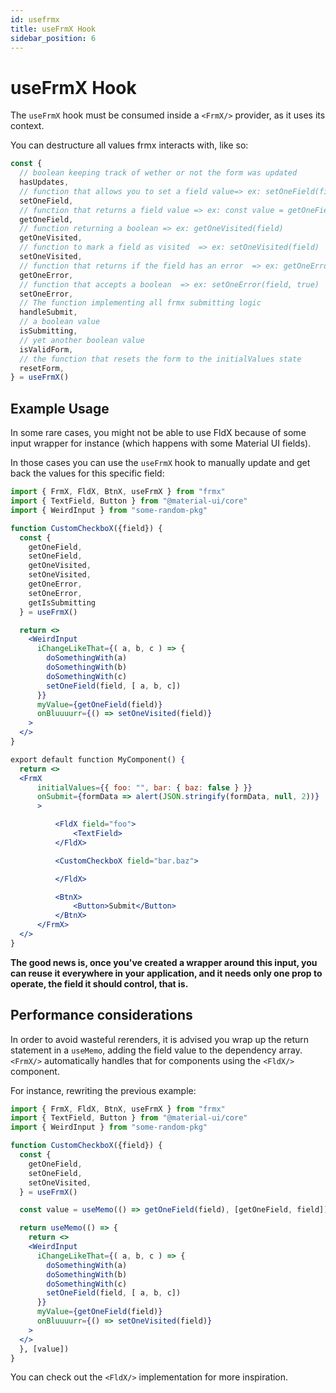 ```yaml
---
id: usefrmx
title: useFrmX Hook
sidebar_position: 6
---
```


# useFrmX Hook

The `useFrmX` hook must be consumed inside a `<FrmX/>` provider, as it uses its context.

You can destructure all values frmx interacts with, like so:

```jsx
const {
  // boolean keeping track of wether or not the form was updated
  hasUpdates,
  // function that allows you to set a field value=> ex: setOneField(field, value)
  setOneField,
  // function that returns a field value => ex: const value = getOneField(field)
  getOneField,
  // function returning a boolean => ex: getOneVisited(field)
  getOneVisited,
  // function to mark a field as visited  => ex: setOneVisited(field)
  setOneVisited,
  // function that returns if the field has an error  => ex: getOneError(field)
  getOneError,
  // function that accepts a boolean  => ex: setOneError(field, true)
  setOneError,
  // The function implementing all frmx submitting logic
  handleSubmit,
  // a boolean value
  isSubmitting,
  // yet another boolean value
  isValidForm,
  // the function that resets the form to the initialValues state
  resetForm,
} = useFrmX()
```

## Example Usage

In some rare cases, you might not be able to use FldX because of some input wrapper for instance (which happens with some Material UI fields).

In those cases you can use the `useFrmX` hook to manually update and get back the values for this specific field:

```jsx
import { FrmX, FldX, BtnX, useFrmX } from "frmx"
import { TextField, Button } from "@material-ui/core"
import { WeirdInput } from "some-random-pkg"

function CustomCheckboX({field}) {
  const {
    getOneField,
    setOneField,
    getOneVisited,
    setOneVisited,
    getOneError,
    setOneError,
    getIsSubmitting
  } = useFrmX()

  return <>
    <WeirdInput
      iChangeLikeThat={( a, b, c ) => {
        doSomethingWith(a)
        doSomethingWith(b)
        doSomethingWith(c)
        setOneField(field, [ a, b, c])
      }}
      myValue={getOneField(field)}
      onBluuuurr={() => setOneVisited(field)}
    >
  </>
}

export default function MyComponent() {
  return <>
  <FrmX
      initialValues={{ foo: "", bar: { baz: false } }}
      onSubmit={formData => alert(JSON.stringify(formData, null, 2))}
      >

          <FldX field="foo">
              <TextField>
          </FldX>

          <CustomCheckboX field="bar.baz">

          </FldX>

          <BtnX>
              <Button>Submit</Button>
          </BtnX>
      </FrmX>
  </>
}
```

**The good news is, once you've created a wrapper around this input, you can reuse it everywhere in your application, and it needs only one prop to operate, the field it should control, that is.**

## Performance considerations

In order to avoid wasteful rerenders, it is advised you wrap up the return statement in a `useMemo`, adding the field value to the dependency array. `<FrmX/>` automatically handles that for components using the `<FldX/>` component.

For instance, rewriting the previous example:

```jsx
import { FrmX, FldX, BtnX, useFrmX } from "frmx"
import { TextField, Button } from "@material-ui/core"
import { WeirdInput } from "some-random-pkg"

function CustomCheckboX({field}) {
  const {
    getOneField,
    setOneField,
    setOneVisited,
  } = useFrmX()

  const value = useMemo(() => getOneField(field), [getOneField, field])

  return useMemo(() => {
    return <>
    <WeirdInput
      iChangeLikeThat={( a, b, c ) => {
        doSomethingWith(a)
        doSomethingWith(b)
        doSomethingWith(c)
        setOneField(field, [ a, b, c])
      }}
      myValue={getOneField(field)}
      onBluuuurr={() => setOneVisited(field)}
    >
  </>
  }, [value])
}
```

You can check out the `<FldX/>` implementation for more inspiration.
